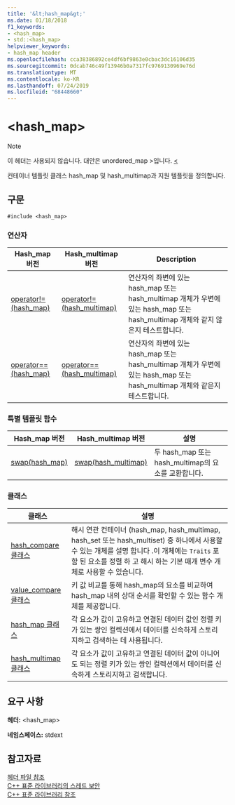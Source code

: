 ```yaml
---
title: '&lt;hash_map&gt;'
ms.date: 01/18/2018
f1_keywords:
- <hash_map>
- std::<hash_map>
helpviewer_keywords:
- hash_map header
ms.openlocfilehash: cca38386892ce4df6bf9863e0cbac3dc16106d35
ms.sourcegitcommit: 0dcab746c49f13946b0a7317fc9769130969e76d
ms.translationtype: MT
ms.contentlocale: ko-KR
ms.lasthandoff: 07/24/2019
ms.locfileid: "68448660"
---
```

# <a name="lthash_mapgt"></a>&lt;hash_map&gt;

> [!NOTE]
> 이 헤더는 사용되지 않습니다. 대안은 unordered_map >입니다. [ \<](unordered-map.md)

컨테이너 템플릿 클래스 hash_map 및 hash_multimap과 지원 템플릿을 정의합니다.

## <a name="syntax"></a>구문

```
#include <hash_map>
```

### <a name="operators"></a>연산자

|Hash_map 버전|Hash_multimap 버전|Description|
|-----------------------|----------------------------|-----------------|
|[operator!=(hash_map)](hash-map-operators.md#op_neq)|[operator!=(hash_multimap)](hash-map-operators.md#op_neq_mm)|연산자의 좌변에 있는 hash_map 또는 hash_multimap 개체가 우변에 있는 hash_map 또는 hash_multimap 개체와 같지 않은지 테스트합니다.|
|[operator==(hash_map)](hash-map-operators.md#op_eq_eq)|[operator==(hash_multimap)](hash-map-operators.md#op_eq_eq_mm)|연산자의 좌변에 있는 hash_map 또는 hash_multimap 개체가 우변에 있는 hash_map 또는 hash_multimap 개체와 같은지 테스트합니다.|

### <a name="specialized-template-functions"></a>특별 템플릿 함수

|Hash_map 버전|Hash_multimap 버전|설명|
|-----------------------|----------------------------|-----------------|
|[swap(hash_map)](hash-map-class.md#swap)|[swap(hash_multimap)](hash-multimap-class.md#swap)|두 hash_map 또는 hash_multimap의 요소를 교환합니다.|

### <a name="classes"></a>클래스

|클래스|설명|
|-|-|
|[hash_compare 클래스](hash-compare-class.md)|해시 연관 컨테이너 (hash_map, hash_multimap, hash_set 또는 hash_multiset) 중 하나에서 사용할 수 있는 개체를 설명 합니다 .이 개체에는 `Traits` 포함 된 요소를 정렬 하 고 해시 하는 기본 매개 변수 개체로 사용할 수 있습니다.|
|[value_compare 클래스](value-compare-class.md)|키 값 비교를 통해 hash_map의 요소를 비교하여 hash_map 내의 상대 순서를 확인할 수 있는 함수 개체를 제공합니다.|
|[hash_map 클래스](hash-map-class.md)|각 요소가 값이 고유하고 연결된 데이터 값인 정렬 키가 있는 쌍인 컬렉션에서 데이터를 신속하게 스토리지하고 검색하는 데 사용됩니다.|
|[hash_multimap 클래스](hash-multimap-class.md)|각 요소가 값이 고유하고 연결된 데이터 값이 아니어도 되는 정렬 키가 있는 쌍인 컬렉션에서 데이터를 신속하게 스토리지하고 검색합니다.|

## <a name="requirements"></a>요구 사항

**헤더:** \<hash_map>

**네임스페이스:** stdext

## <a name="see-also"></a>참고자료

[헤더 파일 참조](cpp-standard-library-header-files.md)\
[C++ 표준 라이브러리의 스레드 보안](thread-safety-in-the-cpp-standard-library.md)\
[C++ 표준 라이브러리 참조](cpp-standard-library-reference.md)
